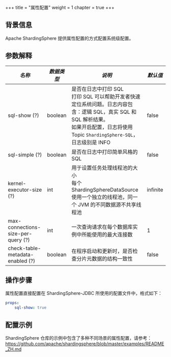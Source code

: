 +++
title = "属性配置"
weight = 1
chapter = true
+++

## 背景信息

Apache ShardingSphere 提供属性配置的方式配置系统级配置。

## 参数解释

| *名称*                               | *数据类型*  | *说明*                                                                                                                                | *默认值*    |
|------------------------------------|---------|-------------------------------------------------------------------------------------------------------------------------------------|----------|
| sql-show (?)                       | boolean | 是否在日志中打印 SQL<br /> 打印 SQL 可以帮助开发者快速定位系统问题。日志内容包含：逻辑 SQL，真实 SQL 和 SQL 解析结果。<br /> 如果开启配置，日志将使用 Topic `ShardingSphere-SQL`，日志级别是 INFO | false    |
| sql-simple (?)                     | boolean | 是否在日志中打印简单风格的 SQL                                                                                                                   | false    |
| kernel-executor-size (?)           | int     | 用于设置任务处理线程池的大小<br />每个 ShardingSphereDataSource 使用一个独立的线程池，同一个 JVM 的不同数据源不共享线程池                                                     | infinite |
| max-connections-size-per-query (?) | int     | 一次查询请求在每个数据库实例中所能使用的最大连接数                                                                                                           | 1        |
| check-table-metadata-enabled (?)   | boolean | 在程序启动和更新时，是否检查分片元数据的结构一致性                                                                                                           | false    |

## 操作步骤

属性配置直接配置在 ShardingSphere-JDBC 所使用的配置文件中，格式如下：

```yaml
props:
    sql-show: true
```

## 配置示例

ShardingSphere 仓库的示例中包含了多种不同场景的属性配置，请参考：<https://github.com/apache/shardingsphere/blob/master/examples/README_ZH.md>
